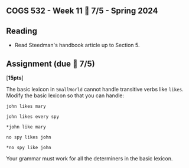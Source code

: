 COGS 532 - Week 11 :calendar: 7/5 - Spring 2024
-----------------------------------------------

Reading
-------
* Read Steedman's handbook article up to Section 5.

Assignment (due :calendar: 7/5)
----------

[**15pts**]

The basic lexicon in `SmallWorld` cannot handle transitive verbs like `likes`.
Modify the basic lexicon so that you can handle:

`john likes mary`

`john likes every spy`

`*john like mary`

`no spy likes john`

`*no spy like john`


Your grammar must work for all the determiners in the basic lexicon.


